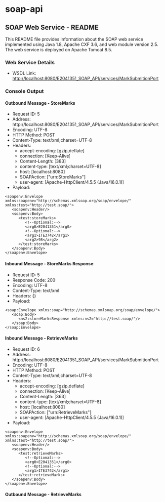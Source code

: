 # soap-api
## SOAP Web Service - README

This README file provides information about the SOAP web service implemented using Java 1.8, Apache CXF 3.6, and web module version 2.5. The web service is deployed on Apache Tomcat 8.5.

### Web Service Details

- WSDL Link: [http://localhost:8080/E2041351_SOAP_API/services/MarkSubmitionPort](http://localhost:8080/E2041351_SOAP_API/services/MarkSubmitionPort)

### Console Output

#### Outbound Message - StoreMarks

- Request ID: 5
- Address: http://localhost:8080/E2041351_SOAP_API/services/MarkSubmitionPort
- Encoding: UTF-8
- HTTP Method: POST
- Content-Type: text/xml;charset=UTF-8
- Headers:
  - accept-encoding: [gzip,deflate]
  - connection: [Keep-Alive]
  - Content-Length: [383]
  - content-type: [text/xml;charset=UTF-8]
  - host: [localhost:8080]
  - SOAPAction: ["urn:StoreMarks"]
  - user-agent: [Apache-HttpClient/4.5.5 (Java/16.0.1)]
- Payload:
```
<soapenv:Envelope xmlns:soapenv="http://schemas.xmlsoap.org/soap/envelope/" xmlns:test="http://test.soap/">
   <soapenv:Header/>
   <soapenv:Body>
      <test:storeMarks>
         <!--Optional:-->
         <arg0>E2041351</arg0>
         <!--Optional:-->
         <arg1>ITE3742</arg1>
         <arg2>98</arg2>
      </test:storeMarks>
   </soapenv:Body>
</soapenv:Envelope>
```

#### Inbound Message - StoreMarks Response

- Request ID: 5
- Response Code: 200
- Encoding: UTF-8
- Content-Type: text/xml
- Headers: {}
- Payload:
```
<soap:Envelope xmlns:soap="http://schemas.xmlsoap.org/soap/envelope/">
   <soap:Body>
      <ns2:storeMarksResponse xmlns:ns2="http://test.soap/"/>
   </soap:Body>
</soap:Envelope>
```

#### Inbound Message - RetrieveMarks

- Request ID: 6
- Address: http://localhost:8080/E2041351_SOAP_API/services/MarkSubmitionPort
- Encoding: UTF-8
- HTTP Method: POST
- Content-Type: text/xml;charset=UTF-8
- Headers:
  - accept-encoding: [gzip,deflate]
  - connection: [Keep-Alive]
  - Content-Length: [363]
  - content-type: [text/xml;charset=UTF-8]
  - host: [localhost:8080]
  - SOAPAction: ["urn:RetrieveMarks"]
  - user-agent: [Apache-HttpClient/4.5.5 (Java/16.0.1)]
- Payload:
```
<soapenv:Envelope xmlns:soapenv="http://schemas.xmlsoap.org/soap/envelope/" xmlns:test="http://test.soap/">
   <soapenv:Header/>
   <soapenv:Body>
      <test:retrieveMarks>
         <!--Optional:-->
         <arg0>E2041351</arg0>
         <!--Optional:-->
         <arg1>ITE3742</arg1>
      </test:retrieveMarks>
   </soapenv:Body>
</soapenv:Envelope>
```

#### Outbound Message - RetrieveMarks
